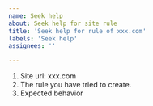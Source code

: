 ```yaml
---
name: Seek help
about: Seek help for site rule
title: 'Seek help for rule of xxx.com'
labels: 'Seek help'
assignees: ''

---
```


1. Site url: xxx.com
2. The rule you have tried to create.
3. Expected behavior

